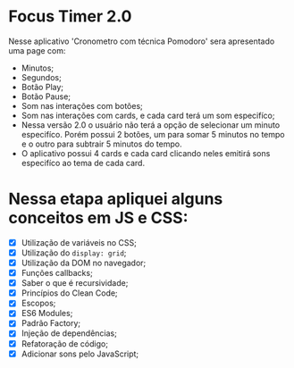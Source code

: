 # Focus Timer 2.0
Nesse aplicativo 'Cronometro com técnica Pomodoro' sera apresentado uma page com:

- Minutos;
- Segundos;
- Botão Play;
- Botão Pause;
- Som nas interações com botões;
- Som nas interações com cards, e cada card terá um som especifíco;
- Nessa versão 2.0 o usuário não terá a opção de selecionar um minuto especifíco. Porém possui 2 botões, um para somar 5 minutos no tempo e o outro para subtrair 5 minutos do tempo.
- O aplicativo possui 4 cards e cada card clicando neles emitirá sons especifíco ao tema de cada card. 

# Nessa etapa apliquei alguns conceitos em JS e CSS:
- [x]  Utilização de variáveis no CSS;
- [x]  Utilização do `display: grid`;
- [x]  Utilização da DOM no navegador;
- [x]  Funções callbacks;
- [x]  Saber o que é recursividade;
- [x]  Princípios do Clean Code;
- [x]  Escopos;
- [x]  ES6 Modules;
- [x]  Padrão Factory;  
- [x]  Injeção de dependências;
- [x]  Refatoração de código;
- [x]  Adicionar sons pelo JavaScript;
